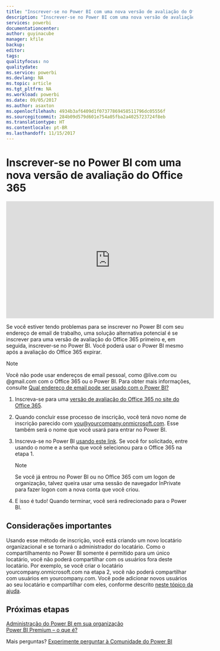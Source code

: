 ```yaml
---
title: "Inscrever-se no Power BI com uma nova versão de avaliação do Office 365"
description: "Inscrever-se no Power BI com uma nova versão de avaliação do Office 365"
services: powerbi
documentationcenter: 
author: guyinacube
manager: kfile
backup: 
editor: 
tags: 
qualityfocus: no
qualitydate: 
ms.service: powerbi
ms.devlang: NA
ms.topic: article
ms.tgt_pltfrm: NA
ms.workload: powerbi
ms.date: 09/05/2017
ms.author: asaxton
ms.openlocfilehash: 4934b3af6409d1f07377869458511796dc05556f
ms.sourcegitcommit: 284b09d579d601e754a05fba2a4025723724f8eb
ms.translationtype: HT
ms.contentlocale: pt-BR
ms.lasthandoff: 11/15/2017
---
```

# <a name="signing-up-for-power-bi-with-a-new-office-365-trial"></a>Inscrever-se no Power BI com uma nova versão de avaliação do Office 365
<iframe width="560" height="315" src="https://www.youtube.com/embed/gbSuFST-Nx4?showinfo=0" frameborder="0" allowfullscreen></iframe>

Se você estiver tendo problemas para se inscrever no Power BI com seu endereço de email de trabalho, uma solução alternativa potencial é se inscrever para uma versão de avaliação do Office 365 primeiro e, em seguida, inscrever-se no Power BI.  Você poderá usar o Power BI mesmo após a avaliação do Office 365 expirar.

> [!NOTE]
> Você não pode usar endereços de email pessoal, como @live.com ou @gmail.com com o Office 365 ou o Power BI. Para obter mais informações, consulte [Qual endereço de email pode ser usado com o Power BI?](service-self-service-signup-for-power-bi.md#what-email-address-can-be-used-with-power-bi)
> 
> 

1. Inscreva-se para uma [versão de avaliação do Office 365 no site do Office 365](https://go.microsoft.com/fwlink/p/?LinkID=403802).
2. Quando concluir esse processo de inscrição, você terá novo nome de inscrição parecido com you@yourcompany.onmicrosoft.com.  Esse também será o nome que você usará para entrar no Power BI.
3. Inscreva-se no Power BI [usando este link](https://portal.office.com/Start/Confirm?Sku=a403ebcc-fae0-4ca2-8c8c-7a907fd6c235&ru=https%3A%2F%2Fapp.powerbi.com%3FredirectedFromSignup%3D1%26noSignUpCheck%3D1).  Se você for solicitado, entre usando o nome e a senha que você selecionou para o Office 365 na etapa 1.
   
   > [!NOTE]
   > Se você já entrou no Power BI ou no Office 365 com um logon de organização, talvez queira usar uma sessão de navegador InPrivate para fazer logon com a nova conta que você criou.
   > 
   > 
4. E isso é tudo!  Quando terminar, você será redirecionado para o Power BI.

## <a name="important-considerations"></a>Considerações importantes
Usando esse método de inscrição, você está criando um novo locatário organizacional e se tornará o administrador do locatário.  Como o compartilhamento no Power BI somente é permitido para um único locatário, você não poderá compartilhar com os usuários fora deste locatário.  Por exemplo, se você criar o locatário yourcompany.onmicrosoft.com na etapa 2, você não poderá compartilhar com usuários em yourcompany.com.  Você pode adicionar novos usuários ao seu locatário e compartilhar com eles, conforme descrito [neste tópico da ajuda](https://support.office.com/en-sg/article/Add-users-individually-to-Office-365---Admin-Help-1970f7d6-03b5-442f-b385-5880b9c256ec?ui=en-US&rs=en-SG&ad=SG).

## <a name="next-steps"></a>Próximas etapas
[Administração do Power BI em sua organização](service-admin-administering-power-bi-in-your-organization.md)  
[Power BI Premium – o que é?](service-premium.md)  

Mais perguntas? [Experimente perguntar à Comunidade do Power BI](http://community.powerbi.com/)

